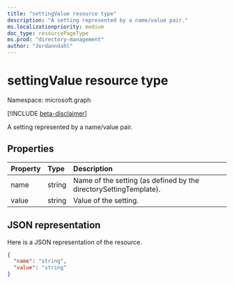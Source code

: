 ```yaml
---
title: "settingValue resource type"
description: "A setting represented by a name/value pair."
ms.localizationpriority: medium
doc_type: resourcePageType
ms.prod: "directory-management"
author: "Jordanndahl"
---
```


# settingValue resource type

Namespace: microsoft.graph

[!INCLUDE [beta-disclaimer](../../includes/beta-disclaimer.md)]

A setting represented by a name/value pair.


## Properties
| Property       | Type    |Description|
|:---------------|:--------|:----------|
|name|string|Name of the setting (as defined by the directorySettingTemplate).|
|value|string|Value of the setting.|

## JSON representation

Here is a JSON representation of the resource.

<!-- {
  "blockType": "resource",
  "optionalProperties": [

  ],
  "@odata.type": "microsoft.graph.settingValue"
}-->

```json
{
  "name": "string",
  "value": "string"
}

```

<!-- uuid: 8fcb5dbc-d5aa-4681-8e31-b001d5168d79
2015-10-25 14:57:30 UTC -->
<!--
{
  "type": "#page.annotation",
  "description": "settingValue resource",
  "keywords": "",
  "section": "documentation",
  "tocPath": "",
  "suppressions": []
}
-->


